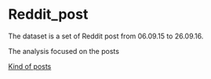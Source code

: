# Reddit_post


The dataset is a set of Reddit post from 06.09.15 to 26.09.16. 

The analysis focused on the posts 

[Kind of posts](0_kind_of_posts.jpg)

